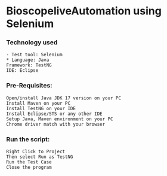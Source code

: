 # BioscopeliveAutomation using Selenium

### Technology used
    - Test tool: Selenium
    * Language: Java
    Framework: TestNG
    IDE: Eclipse

### Pre-Requisites:
    Open/install Java JDK 17 version on your PC
    Install Maven on your PC
    Install TestNG on your IDE
    Install Eclipse/STS or any other IDE
    Setup Java, Maven environment on your PC
    Chrome driver match with your browser

### Run the script:
    Right Click to Project
    Then select Run as TestNG
    Run the Test Case
    Close the program
